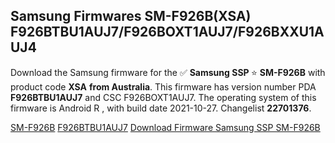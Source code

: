 <h2>Samsung Firmwares SM-F926B(XSA) F926BTBU1AUJ7/F926BOXT1AUJ7/F926BXXU1AUJ4</h2>
Download the Samsung firmware for the ✅ <strong>Samsung SSP </strong> ⭐ <strong>SM-F926B</strong> with product code <strong>XSA</strong> <strong> from Australia</strong>. This firmware has version number PDA <strong>F926BTBU1AUJ7</strong> and CSC F926BOXT1AUJ7. The operating system of this firmware is Android R , with build date 2021-10-27. Changelist <strong>22701376</strong>.


[SM-F926B](https://samfirm.shop/samsung/model/SM-F926B)
[F926BTBU1AUJ7](https://samfirm.shop/samsung/pda/F926BTBU1AUJ7)
[Download Firmware Samsung SSP SM-F926B](https://samfirm.shop/samsung/firmware/469577)
